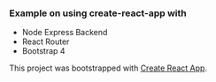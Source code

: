 ### Example on using create-react-app with 
 - Node Express Backend
 - React Router
 - Bootstrap 4
 
This project was bootstrapped with [Create React App](https://github.com/facebook/create-react-app).


